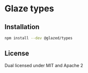 # Glaze types

## Installation

```sh
npm install --dev @glazed/types
```

## License

Dual licensed under MIT and Apache 2
